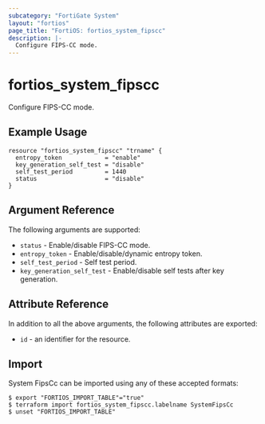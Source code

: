 ```yaml
---
subcategory: "FortiGate System"
layout: "fortios"
page_title: "FortiOS: fortios_system_fipscc"
description: |-
  Configure FIPS-CC mode.
---
```


# fortios_system_fipscc
Configure FIPS-CC mode.

## Example Usage

```hcl
resource "fortios_system_fipscc" "trname" {
  entropy_token            = "enable"
  key_generation_self_test = "disable"
  self_test_period         = 1440
  status                   = "disable"
}
```

## Argument Reference


The following arguments are supported:

* `status` - Enable/disable FIPS-CC mode.
* `entropy_token` - Enable/disable/dynamic entropy token.
* `self_test_period` - Self test period.
* `key_generation_self_test` - Enable/disable self tests after key generation.


## Attribute Reference

In addition to all the above arguments, the following attributes are exported:
* `id` - an identifier for the resource.

## Import

System FipsCc can be imported using any of these accepted formats:
```
$ export "FORTIOS_IMPORT_TABLE"="true"
$ terraform import fortios_system_fipscc.labelname SystemFipsCc
$ unset "FORTIOS_IMPORT_TABLE"
```
